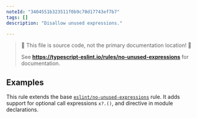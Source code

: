 ```yaml
---
noteId: "3404551b323511f0b9c70d17743ef7b7"
tags: []
description: "Disallow unused expressions."

---
```


> 🛑 This file is source code, not the primary documentation location! 🛑
>
> See **https://typescript-eslint.io/rules/no-unused-expressions** for documentation.

## Examples

This rule extends the base [`eslint/no-unused-expressions`](https://eslint.org/docs/rules/no-unused-expressions) rule.
It adds support for optional call expressions `x?.()`, and directive in module declarations.
